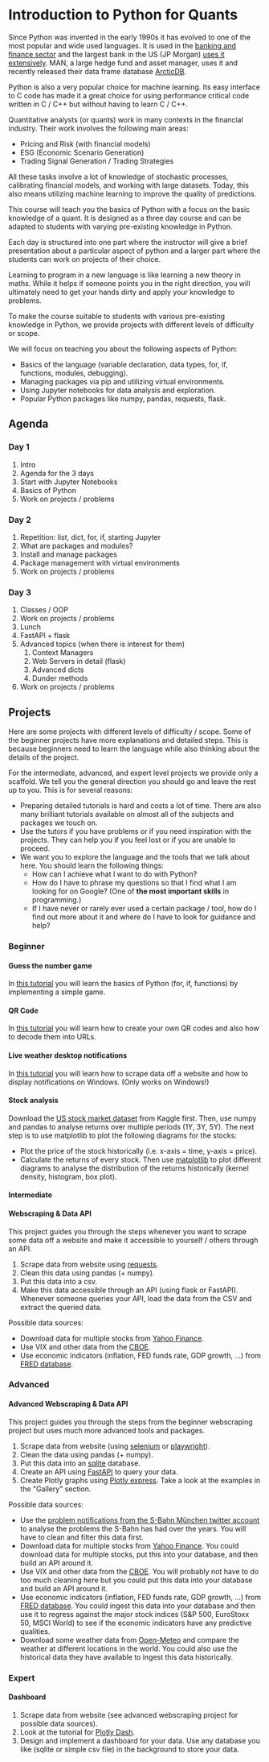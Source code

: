# Introduction to Python for Quants

Since Python was invented in the early 1990s it has evolved to one of the most popular and wide used languages. It is used in the [banking and finance sector](https://calpaterson.com/bank-python.html) and the largest bank in the US (JP Morgan) [uses it extensively](https://www.techrepublic.com/article/jpmorgans-athena-has-35-million-lines-of-python-code-and-wont-be-updated-to-python-3-in-time/). MAN, a large hedge fund and asset manager, uses it and recently released their data frame database [ArcticDB](https://arcticdb.io/).

Python is also a very popular choice for machine learning. Its easy interface to C code has made it a great choice for using performance critical code written in C / C++ but without having to learn C / C++.

Quantitative analysts (or quants) work in many contexts in the financial industry. Their work involves the following main areas:

- Pricing and Risk (with financial models)
- ESG (Economic Scenario Generation)
- Trading Signal Generation / Trading Strategies

All these tasks involve a lot of knowledge of stochastic processes, calibrating financial models, and working with large datasets. Today, this also means utilizing machine learning to improve the quality of predictions.

This course will teach you the basics of Python with a focus on the basic knowledge of a quant. It is designed as a three day course and can be adapted to students with varying pre-existing knowledge in Python.

Each day is structured into one part where the instructor will give a brief presentation about a particular aspect of python and a larger part where the students can work on projects of their choice.

Learning to program in a new language is like learning a new theory in maths. While it helps if someone points you in the right direction, you will ultimately need to get your hands dirty and apply your knowledge to problems.

To make the course suitable to students with various pre-existing knowledge in Python, we provide projects with different levels of difficulty or scope.

We will focus on teaching you about the following aspects of Python:

- Basics of the language (variable declaration, data types, for, if, functions, modules, debugging).
- Managing packages via pip and utilizing virtual environments.
- Using Jupyter notebooks for data analysis and exploration.
- Popular Python packages like numpy, pandas, requests, flask.

## Agenda

### Day 1

1. Intro
2. Agenda for the 3 days
3. Start with Jupyter Notebooks
4. Basics of Python
5. Work on projects / problems

### Day 2

1. Repetition: list, dict, for, if, starting Jupyter
2. What are packages and modules?
3. Install and manage packages
4. Package management with virtual environments
5. Work on projects / problems

### Day 3

1. Classes / OOP
2. Work on projects / problems
3. Lunch
4. FastAPI + flask
5. Advanced topics (when there is interest for them)
   1. Context Managers
   2. Web Servers in detail (flask)
   3. Advanced dicts
   4. Dunder methods
6. Work on projects / problems

## Projects

Here are some projects with different levels of difficulty / scope. Some of the beginner projects have more explanations and detailed steps. This is because beginners need to learn the language while also thinking about the details of the project.

For the intermediate, advanced, and expert level projects we provide only a scaffold. We tell you the general direction you should go and leave the rest up to you. This is for several reasons:

- Preparing detailed tutorials is hard and costs a lot of time. There are also many brilliant tutorials available on almost all of the subjects and packages we touch on.
- Use the tutors if you have problems or if you need inspiration with the projects. They can help you if you feel lost or if you are unable to proceed.
- We want you to explore the language and the tools that we talk about here. You should learn the following things:
  - How can I achieve what I want to do with Python?
  - How do I have to phrase my questions so that I find what I am looking for on Google? (One of **the most important skills** in programming.)
  - If I have never or rarely ever used a certain package / tool, how do I find out more about it and where do I have to look for guidance and help?

### Beginner

#### Guess the number game

In [this tutorial](https://www.youtube.com/watch?v=ZsRMQHbx6Xc) you will learn the basics of Python (for, if, functions) by implementing a simple game.

#### QR Code

In [this tutorial](https://www.youtube.com/watch?v=SqvVm3QiQVk&t=3192s) you will learn how to create your own QR codes and also how to decode them into URLs.

#### Live weather desktop notifications

In [this tutorial](https://www.geeksforgeeks.org/get-live-weather-desktop-notifications-using-python/) you will learn how to scrape data off a website and how to display notifications on Windows. (Only works on Windows!)

#### Stock analysis

Download the [US stock market dataset](https://www.kaggle.com/datasets/paultimothymooney/stock-market-data) from Kaggle first. Then, use numpy and pandas to analyse returns over multiple periods (1Y, 3Y, 5Y). The next step is to use matplotlib to plot the following diagrams for the stocks:

- Plot the price of the stock historically (i.e. x-axis = time, y-axis = price).
- Calculate the returns of every stock. Then use [matplotlib](https://matplotlib.org/) to plot different diagrams to analyse the distribution of the returns historically (kernel density, histogram, box plot).

#### Intermediate

#### Webscraping & Data API

This project guides you through the steps whenever you want to scrape some data off a website and make it accessible to yourself / others through an API.

1. Scrape data from website using [requests](https://requests.readthedocs.io/en/latest/).
2. Clean this data using pandas (+ numpy).
3. Put this data into a csv.
4. Make this data accessible through an API (using flask or FastAPI). Whenever someone queries your API, load the data from the CSV and extract the queried data.

Possible data sources:

- Download data for multiple stocks from [Yahoo Finance](https://de.finance.yahoo.com/quote/BMW.DE/history?p=BMW.DE).
- Use VIX and other data from the [CBOE](https://www.cboe.com/tradable_products/vix/vix_historical_data/).
- Use economic indicators (inflation, FED funds rate, GDP growth, ...) from [FRED database](https://fred.stlouisfed.org/).

### Advanced

#### Advanced Webscraping & Data API

This project guides you through the steps from the beginner webscraping project but uses much more advanced tools and packages.

1. Scrape data from website (using [selenium](https://selenium-python.readthedocs.io/) or [playwright](https://playwright.dev/python/docs/intro)).
2. Clean the data using pandas (+ numpy).
3. Put this data into an [sqlite](https://docs.python.org/3/library/sqlite3.html) database.
4. Create an API using [FastAPI](https://fastapi.tiangolo.com/) to query your data.
5. Create Plotly graphs using [Plotly express](https://plotly.com/python/plotly-express/). Take a look at the examples in the "Gallery" section.

Possible data sources:

- Use the [problem notifications from the S-Bahn München twitter account](https://github.com/kummerer94/sbahn-stoerungen/blob/master/stoerungen.xlsx) to analyse the problems the S-Bahn has had over the years. You will have to clean and filter this data first.
- Download data for multiple stocks from [Yahoo Finance](https://de.finance.yahoo.com/quote/BMW.DE/history?p=BMW.DE). You could download data for multiple stocks, put this into your database, and then build an API around it.
- Use VIX and other data from the [CBOE](https://www.cboe.com/tradable_products/vix/vix_historical_data/). You will probably not have to do too much cleaning here but you could put this data into your database and build an API around it.
- Use economic indicators (inflation, FED funds rate, GDP growth, ...) from [FRED database](https://fred.stlouisfed.org/). You could ingest this data into your database and then use it to regress against the major stock indices (S&P 500, EuroStoxx 50, MSCI World) to see if the economic indicators have any predictive qualities.
- Download some weather data from [Open-Meteo](https://open-meteo.com/) and compare the weather at different locations in the world. You could also use the historical data they have available to ingest this data historically.

### Expert

#### Dashboard

1. Scrape data from website (see advanced webscraping project for possible data sources).
2. Look at the tutorial for [Plotly Dash](https://dash.plotly.com/tutorial).
3. Design and implement a dashboard for your data. Use any database you like (sqlite or simple csv file) in the background to store your data.
